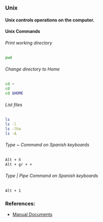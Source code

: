 <font size="4em"><strong>Unix</strong></font>

#### Unix controls operations on the computer.

#### Unix Commands

###### Print working directory
```bash
pwd
```

###### Change directory to Home 
```bash
cd ~
cd 
cd $HOME
```

###### List files
```bash
ls
ls -l
ls -lha
ls -A
```

###### Type ~ Command on Spanish keyboards 
```bash
Alt + ñ
Alt + gr + +
```

###### Type | Pipe Command on Spanish keyboards 
```bash
Alt + 1
```

### References:
<ul>
<li><a href="http://man.he.net/">Manual Documents </a></li>
</ul>
